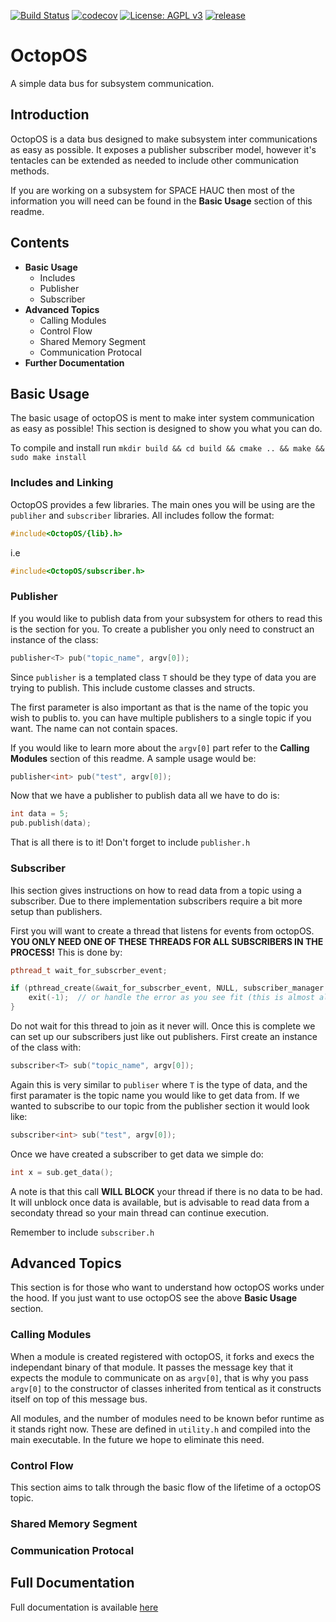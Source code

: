 [![Build Status](https://travis-ci.org/SPACE-HAUC/OctopOS.svg?branch=master)](https://travis-ci.org/SPACE-HAUC/OctopOS) [![codecov](https://codecov.io/gh/SPACE-HAUC/OctopOS/branch/master/graph/badge.svg)](https://codecov.io/gh/SPACE-HAUC/OctopOS) [![License: AGPL v3](https://img.shields.io/badge/License-AGPL%20v3-blue.svg?style=flat)](https://github.com/SpaceHAUC-Command-and-Data-Handling/OctopOS/blob/master/LICENSE.txt) [![release](http://github-release-version.herokuapp.com/github/SpaceHAUC-Command-and-Data-Handling/OctopOS/release.svg?style=flat)](https://github.com/SPACE-HAUC/OctopOS/releases)

# OctopOS

A simple data bus for subsystem communication.

## Introduction
OctopOS is a data bus designed to make subsystem inter communications as easy as possible. It exposes a publisher subscriber model, however it's tentacles can be extended as needed to include other communication methods.

If you are working on a subsystem for SPACE HAUC then most of the information you will need can be found in the __Basic Usage__ section of this readme.

## Contents
* __Basic Usage__
    * Includes
    * Publisher
    * Subscriber
* __Advanced Topics__
    * Calling Modules
    * Control Flow
    * Shared Memory Segment
    * Communication Protocal
* __Further Documentation__

## Basic Usage
The basic usage of octopOS is ment to make inter system communication as easy as possible! This section is designed to show you what you can do.

To compile and install run `mkdir build && cd build && cmake .. && make && sudo make install`

### Includes and Linking
OctopOS provides a few libraries. The main ones you will be using are the `publiher` and `subscriber` libraries. All includes follow the format:
```cpp
#include<OctopOS/{lib}.h>
```
i.e
```cpp
#include<OctopOS/subscriber.h>
```

### Publisher
If you would like to publish data from your subsystem for others to read this is the section for you. To create a publisher you only need to construct an instance of the class:
```cpp
publisher<T> pub("topic_name", argv[0]);
```
Since `publisher` is a templated class `T` should be they type of data you are trying to publish. This include custome classes and structs.

The first parameter is also important as that is the name of the topic you wish to publis to. you can have multiple publishers to a single topic if you want. The name can not contain spaces.

If you would like to learn more about the ```argv[0]``` part refer to the __Calling Modules__ section of this readme. A sample usage would be:
```cpp
publisher<int> pub("test", argv[0]);
```

Now that we have a publisher to publish data all we have to do is:
```cpp
int data = 5;
pub.publish(data);
```
That is all there is to it! Don't forget to include `publisher.h`
### Subscriber
Ihis section gives instructions on how to read data from a topic using a subscriber. Due to there implementation subscribers require a bit more setup than publishers.

First you will want to create a thread that listens for events from octopOS. __YOU ONLY NEED ONE OF THESE THREADS FOR ALL SUBSCRIBERS IN THE PROCESS!__ This is done by:
```cpp
pthread_t wait_for_subscrber_event;

if (pthread_create(&wait_for_subscrber_event, NULL, subscriber_manager::wait_for_data, NULL)) {
    exit(-1);  // or handle the error as you see fit (this is almost always terminal)
}
```

Do not wait for this thread to join as it never will. Once this is complete we can set up our subscribers just like out publishers. First create an instance of the class with:
```cpp
subscriber<T> sub("topic_name", argv[0]);
```

Again this is very similar to `publiser` where `T` is the type of data, and the first paramater is the topic name you would like to get data from. If we wanted to subscribe to our topic from the publisher section it would look like:
```cpp
subscriber<int> sub("test", argv[0]);
```

Once we have created a subscriber to get data we simple do:
```cpp
int x = sub.get_data();
```

A note is that this call __WILL BLOCK__ your thread if there is no data to be had. It will unblock once data is available, but is advisable to read data from a secondaty thread so your main thread can continue execution.

Remember to include `subscriber.h`

## Advanced Topics
This section is for those who want to understand how octopOS works under the hood. If you just want to use octopOS see the above __Basic Usage__ section.

### Calling Modules
When a module is created registered with octopOS, it forks and execs the independant binary of that module. It passes the message key that it expects the module to communicate on as `argv[0]`, that is why you pass `argv[0]` to the constructor of classes inherited from tentical as it constructs itself on top of this message bus.

All modules, and the number of modules need to be known befor runtime as it stands right now. These are defined in `utility.h` and compiled into the main executable. In the future we hope to eliminate this need.

### Control Flow
This section aims to talk through the basic flow of the lifetime of a octopOS topic.
### Shared Memory Segment
### Communication Protocal

## Full Documentation
Full documentation is available [here](https://space-hauc.github.io/OctopOS/)
